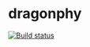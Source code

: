 # dragonphy

[![Build status](https://badge.buildkite.com/df233a0a276c870f908484cdf1e94db22868edd69514c7a977.svg)](https://buildkite.com/stanford-aha/dragonphy)
